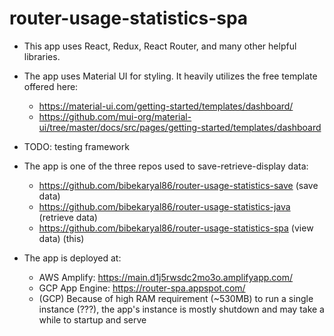 # router-usage-statistics-spa

- This app uses React, Redux, React Router, and many other helpful libraries.
- The app uses Material UI for styling. It heavily utilizes the free template offered here:

  - https://material-ui.com/getting-started/templates/dashboard/
  - https://github.com/mui-org/material-ui/tree/master/docs/src/pages/getting-started/templates/dashboard

- TODO: testing framework

- The app is one of the three repos used to save-retrieve-display data:

  - https://github.com/bibekaryal86/router-usage-statistics-save (save data)
  - https://github.com/bibekaryal86/router-usage-statistics-java (retrieve data)
  - https://github.com/bibekaryal86/router-usage-statistics-spa (view data) (this)

- The app is deployed at:
  - AWS Amplify: https://main.d1j5rwsdc2mo3o.amplifyapp.com/
  - GCP App Engine: https://router-spa.appspot.com/
  - (GCP) Because of high RAM requirement (~530MB) to run a single instance (???), the app's instance is mostly shutdown and may take a while to startup and serve
